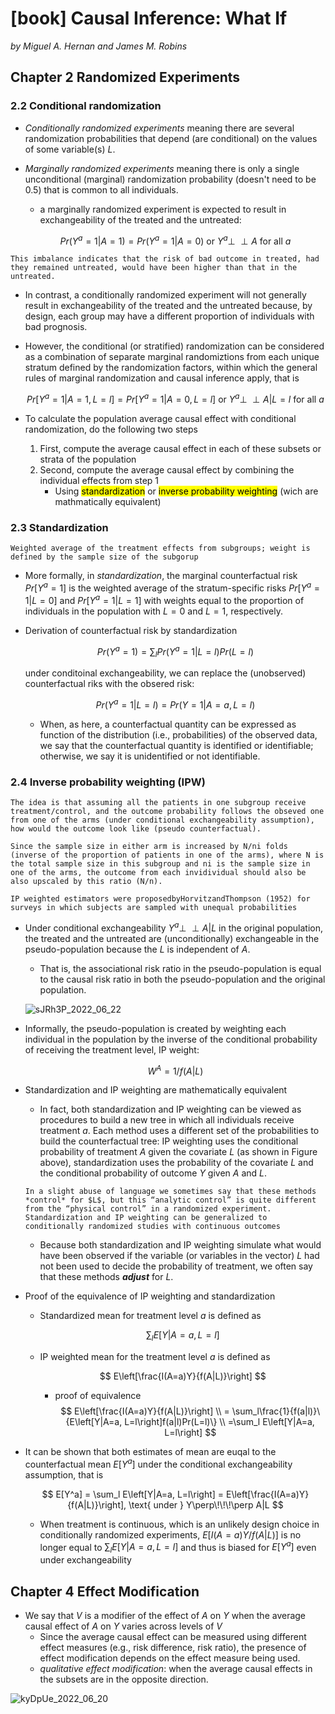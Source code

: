 # [book] Causal Inference: What If

*by Miguel A. Hernan and James M. Robins*

## Chapter 2 Randomized Experiments

### 2.2 Conditional randomization
- *Conditionally randomized experiments* meaning there are several randomization probabilities that depend (are conditional) on the values of some variable(s) $L$.
- *Marginally randomized experiments* meaning there is only a single unconditional (marginal) randomization probability (doesn't need to be 0.5) that is common to all individuals.
  - a marginally randomized experiment is expected to result in exchangeability of the treated and the untreated: 
  
  $$
  Pr(Y^a=1|A=1) = Pr(Y^a=1|A=0) \text{ or } Y^a \perp\!\!\!\perp A \text{ for all } a
  $$

```{margin}
This imbalance indicates that the risk of bad outcome in treated, had they remained untreated, would have been higher than that in the untreated.
```
- In contrast, a conditionally randomized experiment will not generally result in exchangeability of the treated and the untreated because, by design, each group may have a different proportion of individuals with bad prognosis.
- However, the conditional (or stratified) randomization can be considered as a combination of separate marginal randomiztions from each unique stratum defined by the randomization factors, within which the general rules of marginal randomization and causal inference apply, that is
  
  $$
  Pr[Y^a=1|A =1, L=l]=Pr[Y^a=1|A =0, L=l] \text{ or } Y^a \perp\!\!\!\perp A|L=l \text{ for all } a
  $$

- To calculate the population average causal effect with conditional randomization, do the following two steps
  1. First, compute the average causal effect in each of these subsets or strata of the population
  2. Second, compute the average causal effect by combining the individual effects from step 1
       - Using <mark>standardization</mark> or <mark>inverse probability weighting</mark> (wich are mathmatically equivalent)


### 2.3 Standardization

```{margin}
Weighted average of the treatment effects from subgroups; weight is defined by the sample size of the subgorup
```
- More formally, in *standardization*, the marginal counterfactual risk $Pr[Y^a=1]$ is the weighted average of the stratum-specific risks $Pr[Y^a=1|L=0]$ and $Pr[Y^a=1|L=1]$ with weights equal to the proportion of individuals in the population with $L=0$ and $L=1$, respectively.

- Derivation of counterfactual risk by standardization
  
  $$
  Pr(Y^a=1) = \sum_l Pr(Y^a=1|L=l)Pr(L=l)
  $$

  under conditoinal exchangeability, we can replace the (unobserved) counterfactual riks with the obsered risk:

  $$
  Pr(Y^a=1|L=l) = Pr(Y=1|A=a, L=l)
  $$

  - When, as here, a counterfactual quantity can be expressed as function of the distribution (i.e., probabilities) of the observed data, we say that the counterfactual quantity is identified or identifiable; otherwise, we say it is unidentified or not identifiable.

### 2.4 Inverse probability weighting (IPW)
```{margin}
The idea is that assuming all the patients in one subgroup receive treatment/control, and the outcome probability follows the obseved one from one of the arms (under conditional exchangeability assumption), how would the outcome look like (pseudo counterfactual).

Since the sample size in either arm is increased by N/ni folds (inverse of the proportion of patients in one of the arms), where N is the total sample size in this subgroup and ni is the sample size in one of the arms, the outcome from each invidividual should also be also upscaled by this ratio (N/n).
```

```{margin}
IP weighted estimators were proposedbyHorvitzandThompson (1952) for surveys in which subjects are sampled with unequal probabilities
```

- Under conditional exchangeability $Y^a \perp\!\!\!\perp A|L$ in the original population, the treated and the untreated are (unconditionally) exchangeable in the pseudo-population because the $L$ is independent of $A$.
  - That is, the associational risk ratio in the pseudo-population is equal to the causal risk ratio in both the pseudo-population and the original population.

  ![sJRh3P_2022_06_22](https://cdn.jsdelivr.net/gh/askming/upic@master/uPic/sJRh3P_2022_06_22.png)

- Informally, the pseudo-population is created by weighting each individual in the population by the inverse of the conditional probability of receiving the treatment level, IP weight:
  
  $$
  W^A = 1/f(A|L)
  $$

- Standardization and IP weighting are mathematically equivalent
  - In fact, both standardization and IP weighting can be viewed as procedures to build a new tree in which all individuals receive treatment $a$. Each method uses a different set of the probabilities to build the counterfactual tree: IP weighting uses the conditional probability of treatment $A$ given the covariate $L$ (as shown in Figure above), standardization uses the probability of the covariate $L$ and the conditional probability of outcome $Y$ given $A$ and $L$.
  
  ```{margin}
  In a slight abuse of language we sometimes say that these methods *control* for $L$, but this “analytic control” is quite different from the “physical control” in a randomized experiment. 
  Standardization and IP weighting can be generalized to conditionally randomized studies with continuous outcomes
  ```
  - Because both standardization and IP weighting simulate what would have been observed if the variable (or variables in the vector) $L$ had not been used to decide the probability of treatment, we often say that these methods ***adjust*** for $L$.
  
- Proof of the equivalence of IP weighting and standardization
  - Standardized mean for treatment level $a$ is defined as

    $$
    \sum_l E\left[Y|A=a, L=l\right]
    $$
  
  - IP weighted mean for the treatment level $a$ is defined as

    $$
    E\left[\frac{I(A=a)Y}{f(A|L)}\right]
    $$
    - proof of equivalence
    $$
    E\left[\frac{I(A=a)Y}{f(A|L)}\right]  \\ 
    = \sum_l\frac{1}{f(a|l)}\{E\left[Y|A=a, L=l\right]f(a|l)Pr(L=l)\} \\
    =\sum_l E\left[Y|A=a, L=l\right]
    $$

- It can be shown that both estimates of mean are euqal to the counterfactual mean $E[Y^a]$ under the conditional exchangeability assumption, that is
  
  $$
  E[Y^a] = \sum_l E\left[Y|A=a, L=l\right] = E\left[\frac{I(A=a)Y}{f(A|L)}\right], \text{ under } Y\perp\!\!\!\perp A|L
  $$

  - When treatment is continuous, which is an unlikely design choice in conditionally randomized experiments, $E[I(A=a)Y/f(A|L)]$ is no longer equal to $\sum_l E\left[Y|A=a, L=l\right]$ and thus is biased for $E[Y^a]$ even under exchangeability

## Chapter 4 Effect Modification
- We say that $V$ is a modifier of the effect of $A$ on $Y$ when the average causal effect of $A$ on $Y$ varies across levels of $V$
  - Since the average causal effect can be measured using different effect measures (e.g., risk difference, risk ratio), the presence of effect modification depends on the effect measure being used.
  - *qualitative effect modification*: when the average causal effects in the subsets are in the opposite direction.




![kyDpUe_2022_06_20](https://cdn.jsdelivr.net/gh/askming/upic@master/uPic/kyDpUe_2022_06_20.png)